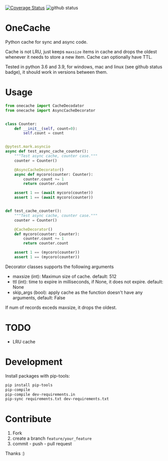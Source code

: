 
[![Coverage Status](https://coveralls.io/repos/github/sonic182/onecache/badge.svg?branch=master)](https://coveralls.io/github/sonic182/onecache?branch=master)
![github status](https://github.com/sonic182/onecache/actions/workflows/python.yml/badge.svg)
# OneCache

Python cache for sync and async code.

Cache is not LRU, just keeps `maxsize` items in cache and drops the oldest whenever it needs to store a new item. Cache can optionally have TTL.

Tested in python 3.6 and 3.9, for windows, mac and linux (see github status badge), it should work in versions between them.

# Usage

```python
from onecache import CacheDecodator
from onecache import AsyncCacheDecorator


class Counter:
    def __init__(self, count=0):
        self.count = count


@pytest.mark.asyncio
async def test_async_cache_counter():
    """Test async cache, counter case."""
    counter = Counter()

    @AsyncCacheDecorator()
    async def mycoro(counter: Counter):
        counter.count += 1
        return counter.count

    assert 1 == (await mycoro(counter))
    assert 1 == (await mycoro(counter))


def test_cache_counter():
    """Test async cache, counter case."""
    counter = Counter()

    @CacheDecorator()
    def mycoro(counter: Counter):
        counter.count += 1
        return counter.count

    assert 1 == (mycoro(counter))
    assert 1 == (mycoro(counter))
```

Decorator classes supports the following arguments

* maxsize (int): Maximun size of cache. default: 512
* ttl (int): time to expire in milliseconds, if None, it does not expire. default: None
* skip_args (bool): apply cache as the function doesn't have any arguments, default: False

If num of records exceds maxsize, it drops the oldest.


# TODO

* LRU cache

# Development

Install packages with pip-tools:
```bash
pip install pip-tools
pip-compile
pip-compile dev-requirements.in
pip-sync requirements.txt dev-requirements.txt
```

# Contribute

1. Fork
2. create a branch `feature/your_feature`
3. commit - push - pull request

Thanks :)
